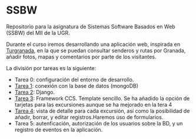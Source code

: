 # SSBW
Repositorio para la asignatura de Sistemas Software Basados en Web (SSBW) del MII de la UGR. 

Durante el curso iremos desarrollando una aplicación web, inspirada en [Turgranada](https://www.turgranada.es/cosas-que-hacer/turismo-activo-y-de-naturaleza/excursiones-y-senderismo/), en la que se puedan consultar senderos y rutas por Granada, añadir fotos, mapas y comentarios por parte de los visitantes.

La división por tareas es la siguiente:
 * Tarea 0: configuración del entorno de desarrollo.
 * [Tarea 1](b317465fe6599d5c6b10598812c3efef450d9b17): conexión con la base de datos (mongoDB)
 * [Tarea 2](2f7378167ee994b48e2378237bff5a898cf4faf2): Django.
 * [Tarea 3](9495758ff05062cc23dd1cfc8ead213d3b86bb2e): Framework CCS. Template sencillo. Se ha añadido la opción de tarjetas para las excursiones aunque se ha mejorado en la tera 4
 * [Tarea 4](a38c644702c284799e30c7408da56664e52571e0): vista de detalle para cada excursión, así como la posibilidad de añadir, borrar, y editar registros.Haremos uso de formularios.
 * Tarea 5: autenficación, autorización de los usuarios sobre la BD, y un registro de eventos en la aplicación.
